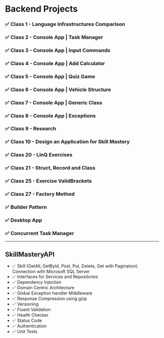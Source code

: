 # Backend Projects

### ✅ Class 1 - Language Infrastructures Comparison

### ✅ Class 2 - Console App | Task Manager

### ✅ Class 3 - Console App | Input Commands

### ✅ Class 4 - Console App | Add Calculator

### ✅ Class 5 - Console App | Quiz Game

### ✅ Class 6 - Console App | Vehicle Structure

### ✅ Class 7 - Console App | Generic Class

### ✅ Class 8 - Console App | Exceptions

### ✅ Class 9 - Research

### ✅ Class 10 - Design an Application for Skill Mastery

### ✅ Class 20 - LinQ Exercises

### ✅ Class 21 - Struct, Record and Class

### ✅ Class 25 - Exercise ValidBrackets

### ✅ Class 27 - Factory Method

### ✅ Builder Pattern

### ✅ Desktop App

### ✅ Concurrent Task Manager

---

## SkillMasteryAPI

- ✅ Skill (GetAll, GetById, Post, Put, Delete, Get with Pagination) Connection with Microsoft SQL Server
- ✅ Interfaces for Services and Repositories
- ✅ Dependency Injection
- ✅ Domain Centric Architecture
- ✅ Global Exception handler Middleware
- ✅ Response Compression using gzip
- ✅ Versioning
- ✅ Fluent Validation
- ✅ Health Checker
- ✅ Status Code
- ✅ Authentication
- ✅ Unit Tests
